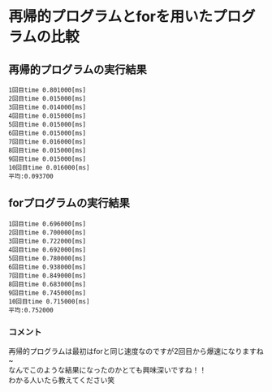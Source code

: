 # 再帰的プログラムとforを用いたプログラムの比較

## 再帰的プログラムの実行結果
```
1回目time 0.801000[ms]
2回目time 0.015000[ms]
3回目time 0.014000[ms]
4回目time 0.015000[ms]
5回目time 0.015000[ms]
6回目time 0.015000[ms]
7回目time 0.016000[ms]
8回目time 0.015000[ms]
9回目time 0.015000[ms]
10回目time 0.016000[ms]
平均:0.093700
```

## forプログラムの実行結果
```
1回目time 0.696000[ms]
2回目time 0.700000[ms]
3回目time 0.722000[ms]
4回目time 0.692000[ms]
5回目time 0.780000[ms]
6回目time 0.938000[ms]
7回目time 0.849000[ms]
8回目time 0.683000[ms]
9回目time 0.745000[ms]
10回目time 0.715000[ms]
平均:0.752000
```

### コメント

再帰的プログラムは最初はforと同じ速度なのですが2回目から爆速になりますね~
<br>
なんでこのような結果になったのかとても興味深いですね！！
<br>
わかる人いたら教えてください笑
